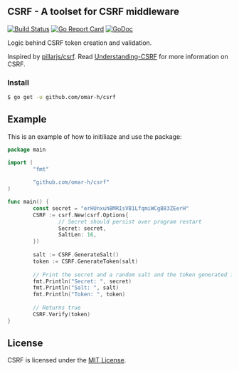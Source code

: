 ## CSRF - A toolset for CSRF middleware
[![Build Status](https://travis-ci.org/omar-h/csrf.svg?branch=master)](https://travis-ci.org/omar-h/csrf)
[![Go Report Card](https://goreportcard.com/badge/github.com/omar-h/csrf)](https://goreportcard.com/report/github.com/omar-h/csrf)
[![GoDoc](https://godoc.org/github.com/omar-h/csrf?status.svg)](https://godoc.org/github.com/omar-h/csrf)


Logic behind CSRF token creation and validation.

Inspired by [pillarjs/csrf](https://github.com/pillarjs/csrf). Read [Understanding-CSRF](https://github.com/pillarjs/understanding-csrf) for more information on CSRF.

### Install
```Bash
$ go get -u github.com/omar-h/csrf
```

## Example
This is an example of how to initiliaze and use the package:
```Go
package main

import (
        "fmt"
        
        "github.com/omar-h/csrf"
)

func main() {
        const secret = "erHUnxuhBMRIsVB1LfqmiWCgB83ZEerH"
        CSRF := csrf.New(csrf.Options{
                // Secret should persist over program restart
                Secret: secret,
                SaltLen: 16,
        })
        
        salt := CSRF.GenerateSalt()
        token := CSRF.GenerateToken(salt)
        
        // Print the secret and a random salt and the token generated from them.
        fmt.Println("Secret: ", secret)
        fmt.Println("Salt: ", salt)
        fmt.Println("Token: ", token)
        
        // Returns true
        CSRF.Verify(token)
}
```

## License
CSRF is licensed under the [MIT License](https://github.com/omar-h/csrf/blob/master/LICENSE.txt).
